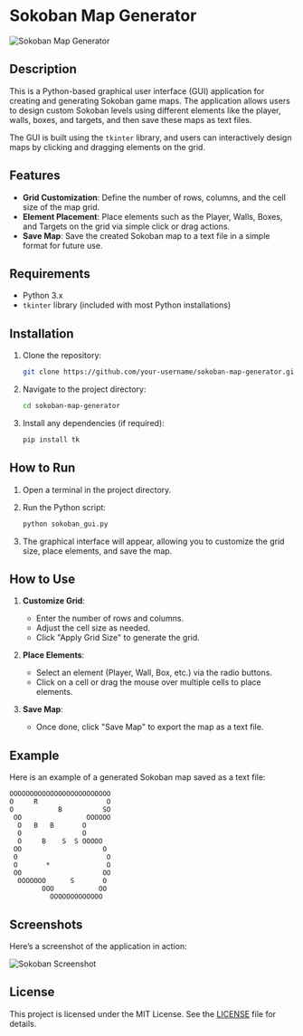 # Sokoban Map Generator

![Sokoban Map Generator](images/sokoban_gui.png)

## Description

This is a Python-based graphical user interface (GUI) application for creating and generating Sokoban game maps. The application allows users to design custom Sokoban levels using different elements like the player, walls, boxes, and targets, and then save these maps as text files.

The GUI is built using the `tkinter` library, and users can interactively design maps by clicking and dragging elements on the grid.

## Features

- **Grid Customization**: Define the number of rows, columns, and the cell size of the map grid.
- **Element Placement**: Place elements such as the Player, Walls, Boxes, and Targets on the grid via simple click or drag actions.
- **Save Map**: Save the created Sokoban map to a text file in a simple format for future use.

## Requirements

- Python 3.x
- `tkinter` library (included with most Python installations)

## Installation

1. Clone the repository:
    ```bash
    git clone https://github.com/your-username/sokoban-map-generator.git
    ```

2. Navigate to the project directory:
    ```bash
    cd sokoban-map-generator
    ```

3. Install any dependencies (if required):
    ```bash
    pip install tk
    ```

## How to Run

1. Open a terminal in the project directory.
2. Run the Python script:
    ```bash
    python sokoban_gui.py
    ```

3. The graphical interface will appear, allowing you to customize the grid size, place elements, and save the map.

## How to Use

1. **Customize Grid**:
   - Enter the number of rows and columns.
   - Adjust the cell size as needed.
   - Click "Apply Grid Size" to generate the grid.

2. **Place Elements**:
   - Select an element (Player, Wall, Box, etc.) via the radio buttons.
   - Click on a cell or drag the mouse over multiple cells to place elements.

3. **Save Map**:
   - Once done, click "Save Map" to export the map as a text file.

## Example

Here is an example of a generated Sokoban map saved as a text file:

```
OOOOOOOOOOOOOOOOOOOOOOOOO
O     R                 O
O           B          SO
 OO                OOOOOO
  O   B   B       O      
  O               O      
  O     B    S  S OOOOO  
 OO                    O 
 O                      O
 O       *              O
 OO                    OO
  OOOOOOO      S       O 
        OOO           OO 
          OOOOOOOOOOOOO  
```

## Screenshots

Here’s a screenshot of the application in action:

![Sokoban Screenshot](images/sokoban_screenshot.png)

## License

This project is licensed under the MIT License. See the [LICENSE](LICENSE) file for details.
